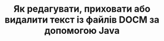 ---
############################# Static ############################
layout: "auto-gen-gist"
draft: false
path: "uk/redaction/java/text/docm"
otherformats: CSV DOC DOCX DOT DOTM DOTX PDF POT POTM PPS PPSM PPSX PPT PPTM PPTX RTF XLS XLSM XLSX XLT XLTM XLTX  

############################# Head ############################
head_title: "Редагувати текст DOCM за допомогою точної фрази/регулярного виразу в Java"
head_description: "GroupDocs.Redaction s Java API дозволяє розробникам редагувати текст з PDF DOC DOCX RTF XLSX CSV PPT PPT PPTX & зображень за допомогою точної фрази або регулярного виразу в Java"

############################# Header ############################
title: "Як редагувати, приховати або видалити текст із файлів DOCM за допомогою Java"
description: "GroupDocs.Redaction s Java API дозволяє редагувати, приховувати або видаляти чутливий текст з текстових документів, робочих аркушів, презентацій, PDF s & зображень."

################### SubMenu/Download Button #####################
button:
    enable: true

############################# About ############################
about:
    enable: true
    title: "Що таке редагування тексту?"
    content: |
        Редагування тексту - це процес видалення конфіденційного або небажаного тексту або інформації з цифрових документів, залишаючи недоторканими решту документа або абзацу, що містить його. Редагування допомагає користувачам, а також організації захищати свою конфіденційну інформацію, приховуючи або постійно видаляючи їх. Використовуючи GroupDocs.Redaction Java API, користувачі тепер можуть редагувати, приховувати або видаляти чутливий текст з текстових документів, робочих аркушів, презентацій, PDF та файлів растрових зображень. API надає широкий спектр опцій і методів для редагування приватної інформації в документах. Він підтримує пошук та редагування з використанням точної відповідності або регулярних виразів, використання текстових (коди звільнень) або графічних (кольорові прямокутники) редагувати та багато іншого. Тож чому б не спробувати автоматизувати процес редагування документів, завантаживши API та вивчити його основні та розширені функції. 

############################# Steps ############################
steps:
    enable: true
    block:
    - title_left: "Редагувати DOCM Точну фразу в Java"
      content_left: |
        GroupDocs.Redaction дозволяє легко редагувати дані конфіденційної або приватної природи з ваших документів. Найпопулярнішим випадком редагування є видалення тексту з документа. 

        Наступний код може бути використаний для застосування текстового редагування до певної частини документа за допомогою точної фрази. Це дозволяє користувачам замінити особисту точну фразу «Міхал Кларк» особистим (або будь-яким кодом звільнення),

      title_right: "Видалення конфіденційних даних з DOCM"
      content_right: |
        * Створіть екземпляр класу [Redactor](https://apireference.groupdocs.com/redaction/java/com.groupdocs.redaction/Redactor) та завантажте файл DOCM
        * Викличте метод Redactor.applY з новим екземпляром класу ExactPhraseredAction
        * Викличте метод redactor.save з об'єктом [ExactPhraseredAction](https://apireference.groupdocs.com/redaction/java/com.groupdocs.redaction.redactions/ExactPhraseRedaction)
        * Викличте метод redactor.save, щоб зберегти зміни 

      gisthash: "3202859 фк19б5дд14е8ф073б70а 18ф8"
      gistfile: "redactexactphrase.java"
      
    - title_left: "Редаговання тексту з урахуванням регістру в DOCM"
      content_left: |
        Наступний приклад дозволяє користувачам виконувати точне редагування фрази з урахуванням регістру, щоб видалити або приховати певний фрагмент тексту всередині документа. За замовчуванням пошук точної фрази не враховує регістр. 
        
      title_right: "Виконайте редагування з урахуванням регістру за допомогою Java"
      content_right: |
        * Створіть екземпляр класу [Redactor](https://apireference.groupdocs.com/redaction/java/com.groupdocs.redaction/Redactor) та завантажте файл DOCM
        * Викличте метод Redactor.applY з новим екземпляром класу ExactPhraseredAction
        * Викличте метод redactor.save з об'єктом [ExactPhraseredAction](https://apireference.groupdocs.com/redaction/java/com.groupdocs.redaction.redactions/ExactPhraseRedaction)
        * Викличте метод redactor.save, щоб зберегти зміни 
        
      gisthash: "а43е3це358ф9дф92373б 5441б579фб"
      gistfile: "casesensitiveredaction.java"

    - title_left: "Редагувати текст у DOCM за допомогою кольорового поля"
      content_left: |
        Замість того, щоб видаляти відредагований текст або розміщувати там рядок, також можна поставити кольорове поле поверх відредагованого тексту. У цьому випадку відповідний текст буде видалено, а кольоровий прямокутник буде розміщений поверх відредагованого тексту.
        
      title_right: "Використовуйте кольорове поле для видалення тексту в Java"
      content_right: |
        * Створіть екземпляр класу [Redactor](https://apireference.groupdocs.com/redaction/java/com.groupdocs.redaction/Redactor) та завантажте файл DOCM
        * Викличте метод Redactor.applY з новим екземпляром класу ExactPhraseredAction
        * Викличте метод redactor.save з об'єктом [ExactPhraseredAction](https://apireference.groupdocs.com/redaction/java/com.groupdocs.redaction.redactions/ExactPhraseRedaction)
        * Викличте метод redactor.save, щоб зберегти зміни 
        
      gisthash: "6д83е791388б6834а372дк90ф4б455ф6"
      gistfile: "redacttextusingcolorbox.java"

    - title_left: "Системні вимоги"
      content_left: |
        GroupDocs.Redaction for Java API підтримуються на всіх основних платформах і операційних системах. Щоб отримати повний посібник з системних вимог, відвідайте [системні вимоги](https://docs.groupdocs.com/redaction/java/system-requirements) Перш ніж виконувати код нижче, переконайтеся, що у вашій системі встановлені такі передумови:
        * Операційні системи: Майкрософт Windows, Linux, Mac ОС
        * Середовище розробки: NetBeans, Intellij IDEA, Eclipse тощо
        * Java Середовище виконання: J2SE 6.0 і вище
        * Отримайте останню версію GroupDocs.Redaction for Java з [Maven](https://repository.groupdocs.com/webapp/#/artifacts/browse/tree/General/repo/com/groupdocs/groupdocs-redaction)
        
      title_right: "Навіщо використовувати GroupDocs.Redaction"
      content_right: |
        * Дозволити користувачам додавати власні формати документів та типи редагування
        * Для видалення конфіденційної інформації не потрібно додаткове програмне забезпечення
        * Можливість встановити діапазон візуалізації документа як PDF
        * Простий спосіб редагувати різні типи метаданих: ім'я автора, версія, назва, тема, опис та багато іншого
        * Вилучення інформації про документ - тип файлу, кількість сторінок тощо.

############################# Demos ############################
demos:
    enable: true
############################# More Formats ############################
more_formats:
    enable: true

############################# Back to top ###############################
back_to_top:
    enable: true
---